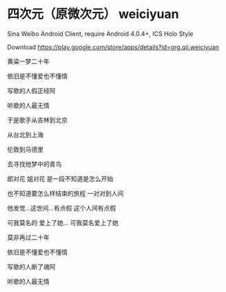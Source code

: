 四次元（原微次元） weiciyuan
=========
Sina Weibo Android Client, require Android 4.0.4+, ICS Holo Style

Download https://play.google.com/store/apps/details?id=org.qii.weiciyuan

黄粱一梦二十年

依旧是不懂爱也不懂情

写歌的人假正经阿

听歌的人最无情

于是歌手从吉林到北京

从台北到上海

伦敦到马德里

去寻找他梦中的青鸟

郎对花 姐对花 是一段不知道是怎么开始

也不知道要怎么样结束的旅程 一对对到人间

他发觉…这世间…有点假 这个人间有点假

可我莫名的 爱上了她… 可我莫名爱上了她

莫非再过二十年

依旧是不懂爱也不懂情

写歌的人断了魂阿

听歌的人最无情
